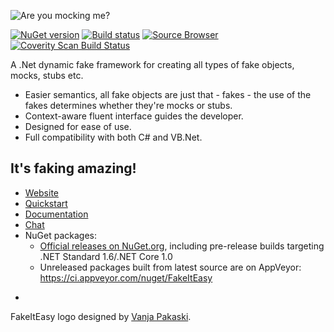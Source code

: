 ![Are you mocking me?](http://fakeiteasy.github.io/img/fakeiteasy_logo_256.png)

[![NuGet version](https://img.shields.io/nuget/v/FakeItEasy.svg?style=flat)](https://www.nuget.org/packages/FakeItEasy)
[![Build status](https://ci.appveyor.com/api/projects/status/tmxobysgprwpecsb/branch/master?svg=true)](https://ci.appveyor.com/project/FakeItEasy/fakeiteasy/branch/master)
[![Source Browser](https://img.shields.io/badge/Browse-Source-green.svg)](http://sourcebrowser.io/Browse/FakeItEasy/FakeItEasy)
[![Coverity Scan Build Status](https://scan.coverity.com/projects/12030/badge.svg)](https://scan.coverity.com/projects/fakeiteasy-fakeiteasy)

A .Net dynamic fake framework for creating all types of fake objects, mocks, stubs etc.

* Easier semantics, all fake objects are just that - fakes - the use of the fakes determines whether they're mocks or stubs.
* Context-aware fluent interface guides the developer.
* Designed for ease of use.
* Full compatibility with both C# and VB.Net.

## It's faking amazing!

* [Website](http://fakeiteasy.github.io/)
* [Quickstart](http://fakeiteasy.readthedocs.io/en/stable/quickstart/)
* [Documentation](http://fakeiteasy.readthedocs.io/en/stable/)
* [Chat](https://gitter.im/FakeItEasy/FakeItEasy)
* NuGet packages:
    * [Official releases on NuGet.org](https://www.nuget.org/profiles/FakeItEasy "FakeItEasy's packages on NuGet.org"), including pre-release builds targeting .NET Standard 1.6/.NET Core 1.0
    * Unreleased packages built from latest source are on AppVeyor:<br>
      https://ci.appveyor.com/nuget/FakeItEasy

-
FakeItEasy logo designed by [Vanja Pakaski](https://github.com/vanpak).
